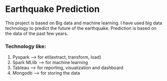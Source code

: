 # Earthquake Prediction

This project is based on Big data and machine learning. I have used big data technology to predict the future of the earthquake. Prediction is based on the data of the past few years.

### Technology like:
1. Pyspark --> for etl(extract, transform, load)
2. Spark MLlib --> for machine learning
3. Tableau --> for reporting, visualization and dashboard
4. Mongodb --> for storing the data
